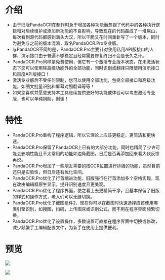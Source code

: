 # 介绍
- 由于旧版PandaOCR在制作时急于增加各种功能而忽视了代码中的各种执行逻辑和对后续维护或添加新功能的不良影响，导致现在的代码磊成了一堆屎山，每次看到源代码都感到满头大汉，所以干脆又花时间重新写了一个版本，同时为避免与之前的版本混淆，取名PandaOCR.Pro专业版。
- 与PandaOCR不同的是，PandaOCR.Pro主要针对使用私用API版接口的人群，演示接口由于普遍不够稳定且经常需要修复终归不会是长久之计。
- PandaOCR.Pro同样是免费使用，但它有一个激活专业版本状态，在未激活状态下您可以使用除高级功能外的全部功能，同时识别或翻译只限使用演示接口和百度API版接口！
- 激活专业版后不受任何限制，您可以使用全部功能，包括全部接口和高级功能，如图文批量识别和屏幕对照翻译等等！
- 如果您喜欢并愿意支持本工具继续提供更好的功能或体验可以考虑激活专业版，也可以单纯捐助，谢谢！

# 特性
- PandaOCR.Pro重构了程序逻辑，所以它理论上应该更稳定，更简洁和更快速。
- PandaOCR.Pro保留了PandaOCR上已有的大部分功能，同时也精简了少许可能会影响性能且不太常用的功能如边角截图，日后是否再添加回来看大伙反馈再说。
- PandaOCR.Pro增加了一些朋友需要的按OCR位置进行排版的功能，虽然目前还只是实验性，但日后还有优化空间。
- PandaOCR.Pro优化了行首缩进功能，旧版强行在行首添加多个空格实现，现在改由编辑框原生显示，提升识别速度且更美观。
- PandaOCR.Pro优化了程序界面，使之看上去更精简干净，且基本保留了旧版的样式和操作方式，老人们可以无缝切换。
- PandaOCR.Pro优化了截图组件2，现在你可以在截图时快速选择应该使用哪类引擎识别，如搜图，扫码，上传图床或识别公式，而不用在程序界面频繁切换。
- PandaOCR.Pro优化了设置操作，多数设置可直接在程序界面中切换或修改，减少频繁手工编辑配置文件，为新手在使用上提供便利。

# 预览
![](https://raw.githubusercontent.com/miaomiaosoft/PandaOCR.Pro/main/images/%E9%A2%84%E8%A7%8802.jpg)

![](https://raw.githubusercontent.com/miaomiaosoft/PandaOCR.Pro/main/images/%E9%A2%84%E8%A7%8801.png)
